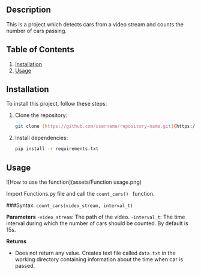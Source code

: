 ## Description
This is a project which detects cars from a video stream and counts the number of cars passing.

## Table of Contents
1. [Installation](#installation)
2. [Usage](#usage)


## Installation

To install this project, follow these steps:

1. Clone the repository:
   ```bash
   git clone [https://github.com/username/repository-name.git](https://github.com/vanyan12/Project-S1.git)
   ```

2. Install dependencies:
   ```bash
   pip install -r requirements.txt
   ```
## Usage

![How to use the function](assets/Function usage.png)

Import Functions.py file and call the `count_cars() ` function.

###Syntax: `count_cars(video_stream, interval_t)`

**Parameters**
-`video_stream`: The path of the video.
-`interval_t`: The time interval during which the number of cars should be counted. By default is 15s.

**Returns**
- Does not return any value. Creates text file called `data.txt` in the working directory containing information about the time when car is passed.

